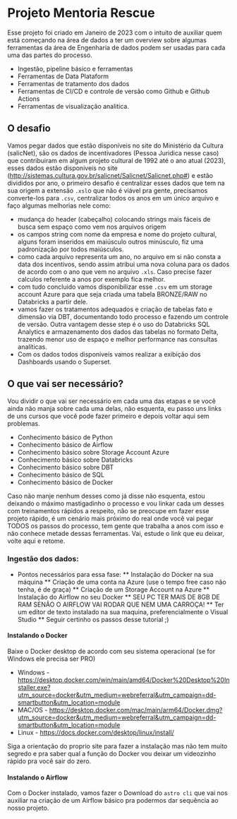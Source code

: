 # Projeto Mentoria Rescue
Esse projeto foi criado em Janeiro de 2023 com o intuito de auxiliar quem está começando na área de dados a ter um overview sobre algumas ferramentas da área de Engenharia de dados podem ser usadas para cada uma das partes do processo.
* Ingestão, pipeline básico e ferramentas
* Ferramentas de Data Plataform
* Ferramentas de tratamento dos dados
* Ferramentas de CI/CD e controle de versão como Github e Github Actions
* Ferramentas de visualização analitica.

## O desafio
Vamos pegar dados que estão disponíveis no site do Ministério da Cultura (salicNet), são os dados de incentivadores (Pessoa Juridica nesse caso) que contribuiram em algum projeto cultural de 1992 até o ano atual (2023), esses dados estão disponiveis no site (http://sistemas.cultura.gov.br/salicnet/Salicnet/Salicnet.php#) e estão divididos por ano, o primeiro desafio é centralizar esses dados que tem na sua origem a extensão `.xsl`o que não é viável pra gente, precisamos converte-los para `.csv`, centralizar todos os anos em um único arquivo e faço algumas melhorias nele como:
* mudança do header (cabeçalho) colocando strings mais fáceis de busca sem espaço como vem nos arquivos origem
* os campos string com nome da empresa e nome do projeto cultural, alguns foram inseridos em maiúsculo outros minúsculo, fiz uma padronização por todos maiúsculos.
* como cada arquivo representa um ano, no arquivo em si não consta a data dos incentivos, sendo assim atribui uma nova coluna para os dados de acordo com o ano que vem no arquivo `.xls`. Caso precise fazer calculos referente a anos por exemplo fica melhor.
* com tudo concluido vamos disponibilizar esse `.csv` em um storage account Azure para que seja criada uma tabela BRONZE/RAW no Databricks a partir dele.
* vamos fazer os tratamentos adequados e criação de tabelas fato e dimensão via DBT, documentando todo processo e fazendo um controle de versão. Outra vantagem desse step é o uso do Databricks SQL Analytics e armazenamento dos dados das tabelas no formato Delta, trazendo menor uso de espaço e melhor performance nas consultas analíticas.
* Com os dados todos disponíveis vamos realizar a exibição dos Dashboards usando o Superset.

## O que vai ser necessário?
Vou dividir o que vai ser necessário em cada uma das etapas e se você ainda não manja sobre cada uma delas, não esquenta, eu passo uns links de uns cursos que você pode fazer primeiro e depois voltar aqui sem problemas.
* Conhecimento básico de Python
* Conhecimento básico de Airflow
* Conhecimento básico sobre Storage Account Azure
* Conhecimento básico sobre Databricks
* Conhecimento básico sobre DBT
* Conhecimento básico de SQL
* Conhecimento básico de Docker

Caso não manje nenhum desses como já disse não esquenta, estou deixando o máximo mastigadinho o processo e vou linkar cada um desses com treinamentos rápidos a respeito, não se preocupe em fazer esse projeto rápido, é um cenário mais próximo do real onde você vai pegar TODOS os passos do processo, tem gente que trabalha a anos com isso e não conhece metade dessas ferramentas. Vai, estude o link que eu deixar, volte aqui e retome.


### Ingestão dos dados:
* Pontos necessários para essa fase:
** Instalação do Docker na sua máquina
** Criação de uma conta na Azure (use o tempo free caso não tenha, é de graça)
** Criação de um Storage Account na Azure
** Instalação do Airflow no seu Docker
** SEU PC TER MAIS DE 8GB DE RAM SENÃO O AIRFLOW VAI RODAR QUE NEM UMA CARROÇA!
** Ter um editor de texto instalado na sua maquina, preferencialmente o Visual Studio
** Seguir certinho os passos desse tutorial ;)

#### Instalando o Docker
Baixe o Docker desktop de acordo com seu sistema operacional (se for Windows ele precisa ser PRO)
* Windows - https://desktop.docker.com/win/main/amd64/Docker%20Desktop%20Installer.exe?utm_source=docker&utm_medium=webreferral&utm_campaign=dd-smartbutton&utm_location=module
* MAC/OS - https://desktop.docker.com/mac/main/arm64/Docker.dmg?utm_source=docker&utm_medium=webreferral&utm_campaign=dd-smartbutton&utm_location=module
* Linux - https://docs.docker.com/desktop/linux/install/

Siga a orientação do proprio site para fazer a instalação mas não tem muito segredo e pra saber qual a função do Docker vou deixar um videozinho rápido pra você sair do zero.

#### Instalando o Airflow
Com o Docker instalado, vamos fazer o Download do `astro cli` que vai nos auxiliar na criação de um Airflow básico pra podermos dar sequência ao nosso projeto.



